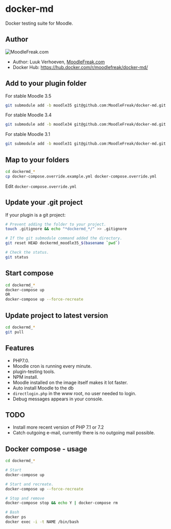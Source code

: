 # docker-md

Docker testing suite for Moodle. 

## Author

![MoodleFreak.com](http://moodlefreak.com/logo_small.png)
* Author: Luuk Verhoeven, [MoodleFreak.com](http://moodlefreak.com)
* Docker Hub: https://hub.docker.com/r/moodlefreak/docker-md/

## Add to your plugin folder

For stable Moodle 3.5
```bash
git submodule add -b moodle35 git@github.com:MoodleFreak/docker-md.git dockermd_moodle35_$(basename `pwd`)
```

For stable Moodle 3.4
```bash
git submodule add -b moodle34 git@github.com:MoodleFreak/docker-md.git dockermd_moodle34_$(basename `pwd`)
```

For stable Moodle 3.1
```bash
git submodule add -b moodle31 git@github.com:MoodleFreak/docker-md.git dockermd_moodle31_$(basename `pwd`)
```

## Map to your folders

```bash
cd dockermd_*
cp docker-compose.override.example.yml docker-compose.override.yml
```
Edit `docker-compose.override.yml`

## Update your .git project

If your plugin is a git project:

````bash
# Prevent adding the folder to your project.
touch .gitignore && echo "*dockermd_*/" >> .gitignore

# If the git submodule command added the directory. 
git reset HEAD dockermd_moodle35_$(basename `pwd`)

# Check the status.
git status 
````

## Start compose

```bash
cd dockermd_*
docker-compose up 
OR
docker-compose up --force-recreate
```

## Update project to latest version

```bash
cd dockermd_*
git pull
```

## Features
- PHP7.0.
- Moodle cron is running every minute. 
- plugin-testing tools.
- NPM install.
- Moodle installed on the image itself makes it lot faster.
- Auto install Moodle to the db
- `directlogin.php` in the www root, no user needed to login.
- Debug messages appears in your console.

## TODO 
- Install more recent version of PHP 7.1 or 7.2
- Catch outgoing e-mail, currently there is no outgoing mail possible.

## Docker compose - usage

````bash
cd dockermd_*

# Start
docker-compose up

# Start and recreate.
docker-compose up --force-recreate

# Stop and remove 
docker-compose stop && echo Y | docker-compose rm

# Bash 
docker ps
docker exec -i -t NAME /bin/bash
```` 